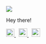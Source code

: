 

<img src=https://user-images.githubusercontent.com/85219749/188266638-a4ff6523-2139-455b-a1ff-d4f56f3bee21.png>


<!--
**impossible437/impossible437** is a ✨ _special_ ✨ repository because its `README.md` (this file) appears on your GitHub profile.

Here are some ideas to get you started:

- 🔭 I’m currently working on ...
- 🌱 I’m currently learning ...
- 👯 I’m looking to collaborate on ...
- 🤔 I’m looking for help with ...
- 💬 Ask me about ...
- 📫 How to reach me: ...
- 😄 Pronouns: ...
- ⚡ Fun fact: ...![hackerrank_logo]()

-->


Hey there!

<p float="left">
  <a href="https://www.linkedin.com/in/kumarsambhav437/">
<img src=https://user-images.githubusercontent.com/85219749/188267508-d4e8fb49-8f6c-4c9f-86e4-51aeea31b4a7.png width="22px">
  </a>
&nbsp;
  <a href="mailto: ksambhav249@gmail.com">
<img src=https://user-images.githubusercontent.com/85219749/188269564-8f292593-05e3-4a33-aac8-ffd8d66f149a.png width="23px">
  </a>
&nbsp;
  <a href="https://www.hackerrank.com/ksambhav249">
<img src=https://user-images.githubusercontent.com/85219749/188272080-72c831c5-60b4-438f-891a-32539f2d4d51.svg width="23px">
  </a>
</p>
